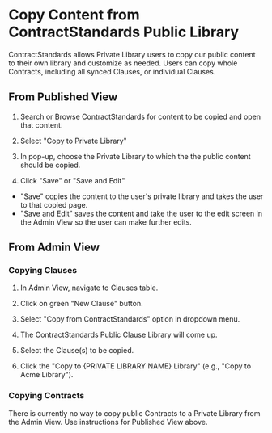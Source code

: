 # Copy Content from ContractStandards Public Library

ContractStandards allows Private Library users to copy our public content to their own library and customize as needed. Users can copy whole Contracts, including all synced Clauses, or individual Clauses.

## From Published View

1. Search or Browse ContractStandards for content to be copied and open that content.

2. Select "Copy to Private Library"

3. In pop-up, choose the Private Library to which the the public content should be copied.

4. Click "Save" or "Save and Edit"
  * "Save" copies the content to the user's private library and takes the user to that copied page.
  * "Save and Edit" saves the content and take the user to the edit screen in the Admin View so the user can make further edits.

## From Admin View

### Copying Clauses

1. In Admin View, navigate to Clauses table.

2. Click on green "New Clause" button.

3. Select "Copy from ContractStandards" option in dropdown menu.

4. The ContractStandards Public Clause Library will come up.

5. Select the Clause(s) to be copied.

6. Click the "Copy to {PRIVATE LIBRARY NAME} Library" (e.g., "Copy to Acme Library").

### Copying Contracts

There is currently no way to copy public Contracts to a Private Library from the Admin View. Use instructions for Published View above.
